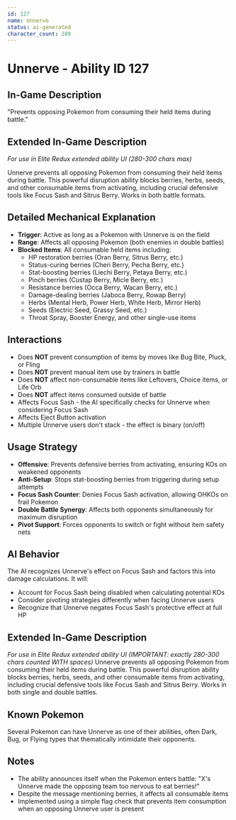 ```yaml
---
id: 127
name: Unnerve
status: ai-generated
character_count: 289
---
```


# Unnerve - Ability ID 127

## In-Game Description
"Prevents opposing Pokemon from consuming their held items during battle."

## Extended In-Game Description
*For use in Elite Redux extended ability UI (280-300 chars max)*

Unnerve prevents all opposing Pokemon from consuming their held items during battle. This powerful disruption ability blocks berries, herbs, seeds, and other consumable items from activating, including crucial defensive tools like Focus Sash and Sitrus Berry. Works in both battle formats.

## Detailed Mechanical Explanation
- **Trigger**: Active as long as a Pokemon with Unnerve is on the field
- **Range**: Affects all opposing Pokemon (both enemies in double battles)
- **Blocked Items**: All consumable held items including:
  - HP restoration berries (Oran Berry, Sitrus Berry, etc.)
  - Status-curing berries (Cheri Berry, Pecha Berry, etc.)
  - Stat-boosting berries (Liechi Berry, Petaya Berry, etc.)
  - Pinch berries (Custap Berry, Micle Berry, etc.)
  - Resistance berries (Occa Berry, Wacan Berry, etc.)
  - Damage-dealing berries (Jaboca Berry, Rowap Berry)
  - Herbs (Mental Herb, Power Herb, White Herb, Mirror Herb)
  - Seeds (Electric Seed, Grassy Seed, etc.)
  - Throat Spray, Booster Energy, and other single-use items

## Interactions
- Does **NOT** prevent consumption of items by moves like Bug Bite, Pluck, or Fling
- Does **NOT** prevent manual item use by trainers in battle
- Does **NOT** affect non-consumable items like Leftovers, Choice items, or Life Orb
- Does **NOT** affect items consumed outside of battle
- Affects Focus Sash - the AI specifically checks for Unnerve when considering Focus Sash
- Affects Eject Button activation
- Multiple Unnerve users don't stack - the effect is binary (on/off)

## Usage Strategy
- **Offensive**: Prevents defensive berries from activating, ensuring KOs on weakened opponents
- **Anti-Setup**: Stops stat-boosting berries from triggering during setup attempts  
- **Focus Sash Counter**: Denies Focus Sash activation, allowing OHKOs on frail Pokemon
- **Double Battle Synergy**: Affects both opponents simultaneously for maximum disruption
- **Pivot Support**: Forces opponents to switch or fight without item safety nets

## AI Behavior
The AI recognizes Unnerve's effect on Focus Sash and factors this into damage calculations. It will:
- Account for Focus Sash being disabled when calculating potential KOs
- Consider pivoting strategies differently when facing Unnerve users
- Recognize that Unnerve negates Focus Sash's protective effect at full HP

## Extended In-Game Description
*For use in Elite Redux extended ability UI (IMPORTANT: exactly 280-300 chars counted WITH spaces)*
Unnerve prevents all opposing Pokemon from consuming their held items during battle. This powerful disruption ability blocks berries, herbs, seeds, and other consumable items from activating, including crucial defensive tools like Focus Sash and Sitrus Berry. Works in both single and double battles.

## Known Pokemon
Several Pokemon can have Unnerve as one of their abilities, often Dark, Bug, or Flying types that thematically intimidate their opponents.

## Notes
- The ability announces itself when the Pokemon enters battle: "X's Unnerve made the opposing team too nervous to eat berries!"
- Despite the message mentioning berries, it affects all consumable items
- Implemented using a simple flag check that prevents item consumption when an opposing Unnerve user is present